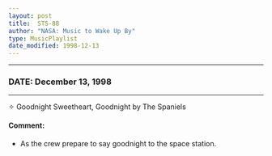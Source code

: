 ```yaml
---
layout: post
title:  STS-88
author: "NASA: Music to Wake Up By"
type: MusicPlaylist
date_modified: 1998-12-13
---
```


----
### DATE: December 13, 1998
----
✧ Goodnight Sweetheart, Goodnight by The Spaniels

#### Comment:
* As the crew prepare to say goodnight to the space station.

